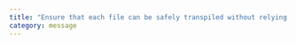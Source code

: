 ```yaml
---
title: "Ensure that each file can be safely transpiled without relying on other imports."
category: message
---
```


